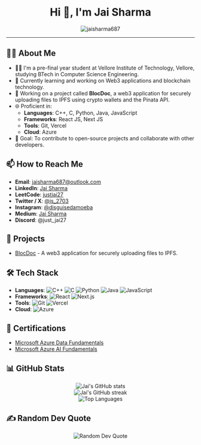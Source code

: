 <h1 align="center">Hi 👋, I'm Jai Sharma</h1>

<p align="center">
  <img src="https://komarev.com/ghpvc/?username=jaisharma687&label=Profile%20views&color=0e75b6&style=flat" alt="jaisharma687" />
</p>

---

## 👨‍💻 About Me
- 🧑‍🎓 I'm a pre-final year student at Vellore Institute of Technology, Vellore, studying BTech in Computer Science Engineering.
- 🌱 Currently learning and working on Web3 applications and blockchain technology.
- 🔭 Working on a project called **BlocDoc**, a web3 application for securely uploading files to IPFS using crypto wallets and the Pinata API.
- 🌐 Proficient in:
  - **Languages**: C++, C, Python, Java, JavaScript
  - **Frameworks**: React JS, Next JS
  - **Tools**: Git, Vercel
  - **Cloud**: Azure
- 🎯 Goal: To contribute to open-source projects and collaborate with other developers.

## 📫 How to Reach Me
- **Email**: <a href="mailto:jaisharma687@outlook.com" target="_blank">jaisharma687@outlook.com</a>
- **LinkedIn**: <a href="https://www.linkedin.com/in/jaisharma27" target="_blank">Jai Sharma</a>
- **LeetCode**: <a href="https://leetcode.com/u/justjai27/" target="_blank">justjai27</a>
- **Twitter / X**: <a href="https://x.com/js_2703" target="_blank">@js_2703</a>
- **Instagram**: <a href="https://www.instagram.com/disguisedamoeba/" target="_blank">@disguisedamoeba</a>
- **Medium**: <a href="https://medium.com/@jaisharma687" target="_blank">Jai Sharma</a>
- **Discord**: @just_jai27

## 🚀 Projects
- <a href="https://github.com/Siddhantbg/BlocDoc" target="_blank">BlocDoc</a> - A web3 application for securely uploading files to IPFS.

## 🛠️ Tech Stack
- **Languages**: 
  ![C++](https://img.shields.io/badge/C++-00599C?style=flat&logo=c%2B%2B&logoColor=white)
  ![C](https://img.shields.io/badge/C-A8B9CC?style=flat&logo=c&logoColor=white)
  ![Python](https://img.shields.io/badge/Python-3776AB?style=flat&logo=python&logoColor=white)
  ![Java](https://img.shields.io/badge/Java-007396?style=flat&logo=java&logoColor=white)
  ![JavaScript](https://img.shields.io/badge/JavaScript-F7DF1E?style=flat&logo=javascript&logoColor=black)
- **Frameworks**: 
  ![React](https://img.shields.io/badge/React-20232A?style=flat&logo=react&logoColor=61DAFB)
  ![Next.js](https://img.shields.io/badge/Next.js-000000?style=flat&logo=nextdotjs&logoColor=white)
- **Tools**: 
  ![Git](https://img.shields.io/badge/Git-F05032?style=flat&logo=git&logoColor=white)
  ![Vercel](https://img.shields.io/badge/Vercel-000000?style=flat&logo=vercel&logoColor=white)
- **Cloud**: 
  ![Azure](https://img.shields.io/badge/Microsoft%20Azure-0078D4?style=flat&logo=microsoft-azure&logoColor=white)

## 📜 Certifications
- <a href="https://www.credly.com/badges/b8a8f9f6-b7fb-4f02-aa0f-ff012cc45f4b/linked_in_profile" target="_blank">Microsoft Azure Data Fundamentals</a>
- <a href="https://www.credly.com/badges/ce925d67-8a11-43f8-b518-3d1acc8e3e93/linked_in_profile" target="_blank">Microsoft Azure AI Fundamentals</a>

## 📊 GitHub Stats
<p align="center">
  <img src="https://github-readme-stats.vercel.app/api?username=jaisharma687&theme=dark&hide_border=false&include_all_commits=true&count_private=false" alt="Jai's GitHub stats" />
  <br/>
  <img src="https://github-readme-streak-stats.herokuapp.com/?user=jaisharma687&theme=dark&hide_border=false" alt="Jai's GitHub streak" />
  <br/>
  <img src="https://github-readme-stats.vercel.app/api/top-langs/?username=jaisharma687&theme=dark&hide_border=false&include_all_commits=true&count_private=false&layout=compact" alt="Top Languages" />
</p>

## ✍️ Random Dev Quote
<p align="center">
  <img src="https://quotes-github-readme.vercel.app/api?type=horizontal&theme=tokyonight" alt="Random Dev Quote" />
</p>
